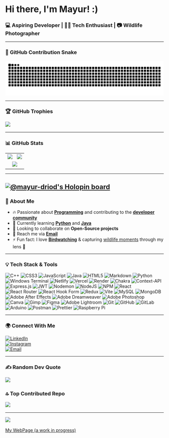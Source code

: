 # **Hi there, I'm Mayur!** :) <br>
### 💻 **Aspiring Developer | 🧑‍💻 Tech Enthusiast | 📷 Wildlife Photographer**

---
### 🐍 **GitHub Contribution Snake**  
![GitHub Snake](https://raw.githubusercontent.com/mayur-driod/mayur-driod/output/snake.svg)  


---

### 🏆 **GitHub Trophies**  
![](https://github-profile-trophy.vercel.app/?username=mayur-driod&theme=gruvbox&no-frame=false&margin-w=10)

---

### 📊 **GitHub Stats**  

<table>
  <tr>
    <td><img src="https://github-readme-stats.vercel.app/api?username=mayur-driod&theme=gruvbox&hide_border=false&include_all_commits=true&count_private=true"></td>
    <td><img src="https://nirzak-streak-stats.vercel.app/?user=mayur-driod&theme=gruvbox&hide_border=false"></td>
  </tr>
  <tr>
    <td colspan="2" align="center"><img src="https://github-readme-stats.vercel.app/api/top-langs/?username=mayur-driod&theme=gruvbox&hide_border=false&include_all_commits=true&count_private=true&layout=compact"></td>
  </tr>
</table>

---
[![@mayur-driod's Holopin board](https://holopin.io/api/user/mayur-driod/board)](https://holopin.io/@mayur-driod)
---

### 🚀 **About Me**  
- 🔥 Passionate about **[Programming](https://en.wikipedia.org/wiki/Computer_programming)** and contributing to the **[developer community](https://github.com/)**  
- 🌱 Currently learning **[Python](https://www.python.org/)** and **[Java](https://www.java.com/)**  
- 🤝 Looking to collaborate on **Open-Source projects**  
- 📧 Reach me via **[Email](mailto:settymayurk@gmail.com)**  
- ⚡ Fun fact: I love **[Birdwatching](https://en.wikipedia.org/wiki/Birdwatching)** & capturing [wildlife moments](https://www.instagram.com/mayurksetty.photography/) through my lens 📸  

---

### 💡 **Tech Stack & Tools**  
![C++](https://img.shields.io/badge/c++-%2300599C.svg?style=for-the-badge&logo=c%2B%2B&logoColor=white) ![CSS3](https://img.shields.io/badge/css3-%231572B6.svg?style=for-the-badge&logo=css3&logoColor=white) ![JavaScript](https://img.shields.io/badge/javascript-%23323330.svg?style=for-the-badge&logo=javascript&logoColor=%23F7DF1E) ![Java](https://img.shields.io/badge/java-%23ED8B00.svg?style=for-the-badge&logo=openjdk&logoColor=white) ![HTML5](https://img.shields.io/badge/html5-%23E34F26.svg?style=for-the-badge&logo=html5&logoColor=white) ![Markdown](https://img.shields.io/badge/markdown-%23000000.svg?style=for-the-badge&logo=markdown&logoColor=white) ![Python](https://img.shields.io/badge/python-3670A0?style=for-the-badge&logo=python&logoColor=ffdd54) ![Windows Terminal](https://img.shields.io/badge/Windows%20Terminal-%234D4D4D.svg?style=for-the-badge&logo=windows-terminal&logoColor=white) ![Netlify](https://img.shields.io/badge/netlify-%23000000.svg?style=for-the-badge&logo=netlify&logoColor=#00C7B7) ![Vercel](https://img.shields.io/badge/vercel-%23000000.svg?style=for-the-badge&logo=vercel&logoColor=white) ![Render](https://img.shields.io/badge/Render-%46E3B7.svg?style=for-the-badge&logo=render&logoColor=white) ![Chakra](https://img.shields.io/badge/chakra-%234ED1C5.svg?style=for-the-badge&logo=chakraui&logoColor=white) ![Context-API](https://img.shields.io/badge/Context--Api-000000?style=for-the-badge&logo=react) ![Express.js](https://img.shields.io/badge/express.js-%23404d59.svg?style=for-the-badge&logo=express&logoColor=%2361DAFB) ![JWT](https://img.shields.io/badge/JWT-black?style=for-the-badge&logo=JSON%20web%20tokens) ![Nodemon](https://img.shields.io/badge/NODEMON-%23323330.svg?style=for-the-badge&logo=nodemon&logoColor=%BBDEAD) ![NodeJS](https://img.shields.io/badge/node.js-6DA55F?style=for-the-badge&logo=node.js&logoColor=white) ![NPM](https://img.shields.io/badge/NPM-%23CB3837.svg?style=for-the-badge&logo=npm&logoColor=white) ![React](https://img.shields.io/badge/react-%2320232a.svg?style=for-the-badge&logo=react&logoColor=%2361DAFB) ![React Router](https://img.shields.io/badge/React_Router-CA4245?style=for-the-badge&logo=react-router&logoColor=white) ![React Hook Form](https://img.shields.io/badge/React%20Hook%20Form-%23EC5990.svg?style=for-the-badge&logo=reacthookform&logoColor=white) ![Redux](https://img.shields.io/badge/redux-%23593d88.svg?style=for-the-badge&logo=redux&logoColor=white) ![Vite](https://img.shields.io/badge/vite-%23646CFF.svg?style=for-the-badge&logo=vite&logoColor=white) ![MySQL](https://img.shields.io/badge/mysql-4479A1.svg?style=for-the-badge&logo=mysql&logoColor=white) ![MongoDB](https://img.shields.io/badge/MongoDB-%234ea94b.svg?style=for-the-badge&logo=mongodb&logoColor=white) ![Adobe After Effects](https://img.shields.io/badge/Adobe%20After%20Effects-9999FF.svg?style=for-the-badge&logo=Adobe%20After%20Effects&logoColor=white) ![Adobe Dreamweaver](https://img.shields.io/badge/Adobe%20Dreamweaver-FF61F6.svg?style=for-the-badge&logo=Adobe%20Dreamweaver&logoColor=white) ![Adobe Photoshop](https://img.shields.io/badge/adobe%20photoshop-%2331A8FF.svg?style=for-the-badge&logo=adobe%20photoshop&logoColor=white) ![Canva](https://img.shields.io/badge/Canva-%2300C4CC.svg?style=for-the-badge&logo=Canva&logoColor=white) ![Gimp](https://img.shields.io/badge/Gimp-657D8B?style=for-the-badge&logo=gimp&logoColor=FFFFFF) ![Figma](https://img.shields.io/badge/figma-%23F24E1E.svg?style=for-the-badge&logo=figma&logoColor=white) ![Adobe Lightroom](https://img.shields.io/badge/Adobe%20Lightroom-31A8FF.svg?style=for-the-badge&logo=Adobe%20Lightroom&logoColor=white) ![Git](https://img.shields.io/badge/git-%23F05033.svg?style=for-the-badge&logo=git&logoColor=white) ![GitHub](https://img.shields.io/badge/github-%23121011.svg?style=for-the-badge&logo=github&logoColor=white) ![GitLab](https://img.shields.io/badge/gitlab-%23181717.svg?style=for-the-badge&logo=gitlab&logoColor=white) ![Arduino](https://img.shields.io/badge/-Arduino-00979D?style=for-the-badge&logo=Arduino&logoColor=white) ![Postman](https://img.shields.io/badge/Postman-FF6C37?style=for-the-badge&logo=postman&logoColor=white) ![Prettier](https://img.shields.io/badge/prettier-%23F7B93E.svg?style=for-the-badge&logo=prettier&logoColor=black) ![Raspberry Pi](https://img.shields.io/badge/-Raspberry_Pi-C51A4A?style=for-the-badge&logo=Raspberry-Pi)

---

### 🌍 **Connect With Me**  
[![LinkedIn](https://img.shields.io/badge/-LinkedIn-0077B5?style=for-the-badge&logo=linkedin&logoColor=white)](https://www.linkedin.com/in/mayurksetty)  
[![Instagram](https://img.shields.io/badge/Instagram-%23E4405F.svg?logo=Instagram&logoColor=white)](https://instagram.com/mayura.jpg)  
[![Email](https://img.shields.io/badge/Email-D14836?logo=gmail&logoColor=white)](mailto:settymayurk@gmail.com)  

---

### ✍️ Random Dev Quote  
![](https://quotes-github-readme.vercel.app/api?type=horizontal&theme=radical)

### 🔝 Top Contributed Repo  
![](https://github-contributor-stats.vercel.app/api?username=mayur-driod&limit=5&theme=react&combine_all_yearly_contributions=true)

---

[![](https://visitcount.itsvg.in/api?id=mayur-driod&icon=0&color=0)](https://visitcount.itsvg.in)

[My WebPage (a work in progress)](https://mayurksetty.netlify.app)

